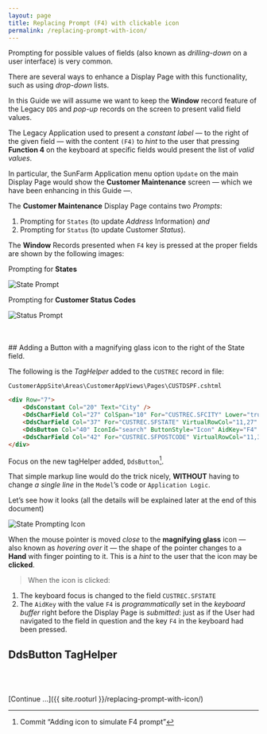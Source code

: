```yaml
---
layout: page
title: Replacing Prompt (F4) with clickable icon
permalink: /replacing-prompt-with-icon/
---
```


Prompting for possible values of fields (also known as *drilling-down* on a user interface) is very common.

There are several ways to enhance a Display Page with this functionality, such as using *drop-down* lists. 

In this Guide we will assume we want to keep the **Window** record feature of the Legacy `DDS` and *pop-up* records on the screen to present valid field values.

The Legacy Application used to present a *constant label* — to the right of the given field — with the content `(F4)` to *hint* to the user that pressing **Function 4** on the keyboard at specific fields would present the list of *valid values*.

In particular, the SunFarm Application menu option `Update` on the main Display Page would show the **Customer Maintenance** screen — which we have been enhancing in this Guide —. 

The **Customer Maintenance** Display Page contains two *Prompts*:

1. Prompting for `States` (to update *Address* Information) *and*
2. Prompting for `Status` (to update Customer *Status*).

The **Window** Records presented when `F4` key is pressed at the proper fields are shown by the following images:

Prompting for **States**

![State Prompt](/images/page-two-state-prompt.png/) 

Prompting for **Customer Status Codes**

![Status Prompt](/images/page-two-status-prompt.png/)
  
<br>
<br>  
## Adding a Button with a magnifying glass icon to the right of the State field.

The following is the *TagHelper* added to the `CUSTREC` record in file:

~~~
CustomerAppSite\Areas\CustomerAppViews\Pages\CUSTDSPF.cshtml
~~~

```html
<div Row="7">
    <DdsConstant Col="20" Text="City" />
    <DdsCharField Col="27" ColSpan="10" For="CUSTREC.SFCITY" Lower="true" VirtualRowCol="10,27" PositionCursor="42" tabIndex=5 />
    <DdsCharField Col="37" For="CUSTREC.SFSTATE" VirtualRowCol="11,27" PositionCursor="43" tabIndex=6 />
    <DdsButton Col="40" IconId="search" ButtonStyle="Icon" AidKey="F4" FocusField="CUSTREC.SFSTATE"/>
    <DdsCharField Col="42" For="CUSTREC.SFPOSTCODE" VirtualRowCol="11,37" tabIndex=7 />
</div>
```

Focus on the new tagHelper added, `DdsButton`[^1].

That simple markup line would do the trick nicely, **WITHOUT** having to change *a single line* in the `Model`’s code or `Application Logic`.

Let’s see how it looks (all the details will be explained later at the end of this document) 

![State Prompting Icon](/images/page-two-state-prompt-icon.png/)

When the mouse pointer is moved *close* to the **magnifying glass** icon — also known as *hovering over* it — the shape of the pointer changes to a **Hand** with finger pointing to it. This is a *hint* to the user that the icon may be **clicked**.

>When the icon is clicked:

1. The keyboard focus is changed to the field `CUSTREC.SFSTATE`
2. The `AidKey` with the value `F4` is *programmatically* set in the *keyboard buffer* right before the Display Page is *submitted*: just as if the User had navigated to the field in question and the key `F4` in the keyboard had been pressed.

## DdsButton TagHelper

<br>
<br>
<br>
[Continue ...]({{ site.rooturl }}/replacing-prompt-with-icon/)

[^1]: Commit “Adding icon to simulate F4 prompt”

